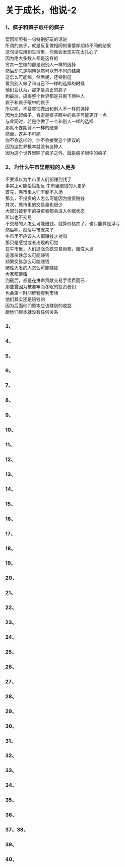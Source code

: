 # 关于成长，他说-2

### 1、疯子和疯子眼中的疯子

爱因斯坦有一句特别好玩的话说  
所谓的疯子，就是反复做相同的事情却期待不同的结果  
这句话应用到生活里，你就会发现实在太扎心了  
因为绝大多数人都是这样的  
穷其一生做的都是跟别人一样的选择  
然后却总是期待竟然可以有不同的结果  
这怎么可能嘛，然后呢，还特别逗  
看到别人做了和自己不一样的选择的时候  
他们会认为，那才是真正的疯子  
到最后，搞得整个世界都是只剩下两种人  
疯子和疯子眼中的疯子  
所以呢，不要害怕做出和别人不一样的选择  
因为比起疯子，肯定是疯子眼中的疯子可能更好一点  
与此同时，若是你做了一个和别人一样的选择  
那就不要期待不一样的结果  
然而，这并不可能  
你不会这样的，你不会接受这个建议的  
因为这世界根本就没有这种人  
因为这个世界里除了疯子之外，就是疯子眼中的疯子

### 2、为什么牛市里赔钱的人更多

不要误以为牛市里人们都赚到钱了   
事实上可能恰恰相反 牛市里赔钱的人更多   
首先，熊市里人们干脆不入场   
那么，不投资的人怎么可能因为投资赔钱   
其次，熊市里的交易量也很少   
大部分被套牢的投资者都会进入冬眠状态   
所以也不交易   
不交易的人怎么可能赔钱，就算价格跌了，也只能算是浮亏   
然后呢，然后牛市就来了   
牛市里不应该人人都赚钱才对吗  
那只是感觉或者出现的幻觉   
在牛市里，人们追涨杀跌交易频繁，赌性大发   
追涨杀跌怎么可能赚钱   
频繁交易怎么可能赚钱   
赌性大发的人怎么可能赚钱   
大家都很嗨   
到最后，都是在拼命贡献交易手续费而已   
那些曾因为被套牢而冬眠的投资者们   
也会第一时间解套套利市场   
他们其实还是赔钱的   
因为后面他们原本应该赚到的收益   
跟他们根本就没有任何关系

### 3、

### 4、

### 5、

### 6、

### 7、

### 8、

### 9、

### 10、

### 11、

### 12、

### 13、

### 14、

### 15、

### 16、

### 17、

### 18、

### 19、

### 20、

### 21、

### 22、

### 23、

### 24、

### 25、

### 26、

### 27、

### 28、

### 29、

### 30、

### 31、

### 32、

### 33、

### 34、

### 35、

### 36、

### 37、38、

### 39、

### 40、



